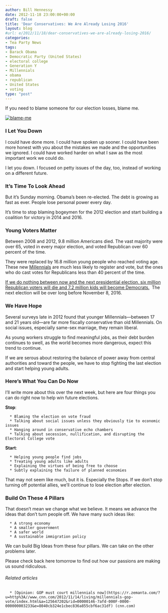 ```yaml
---
author: Bill Hennessy
date: 2012-11-18 23:00:00+00:00
draft: false
title: 'Dear Conservatives: We Are Already Losing 2016'
layout: blog
#url: e/2012/11/18/dear-conservatives-we-are-already-losing-2016/
categories:
- Tea Party News
tags:
- Barack Obama
- Democratic Party (United States)
- electoral college
- Generation Y
- Millennials
- obama
- republican
- United States
- voting
type: "post"
---
```


If you need to blame someone for our election losses, blame me.

[![blame-me](https://ludicrite.files.wordpress.com/2012/11/blame-me_thumb.jpg)
](https://ludicrite.files.wordpress.com/2012/11/blame-me.jpg)


### I Let You Down


I could have done more. I could have spoken up sooner. I could have been more honest with you about the mistakes we made and the opportunities we ignored. I could have worked harder on what I saw as the most important work we could do.

I let you down. I focused on petty issues of the day, too, instead of working on a different future.


### It’s Time To Look Ahead


But it’s Sunday morning. Obama’s been re-elected. The debt is growing as fast as ever. People lose personal power every day.

It’s time to stop blaming bogeymen for the 2012 election and start building a coalition for victory in 2014 and 2016.


### Young Voters Matter


Between 2008 and 2012, 9.8 million Americans died. The vast majority were over 65, voted in every major election, and voted Republican over 60 percent of the time.

They were replaced by 16.8 million young people who reached voting age. These new [Millennials](https://hennessysview.com/?s=Millennials&submit=Search) are much less likely to register and vote, but the ones who do cast votes for Republicans less than 40 percent of the time.

[If we do nothing between now and the next presidential election, six million Republican voters will die and 7.2 million kids will become Democrats.](https://hennessysview.com/2012/11/07/the-conservative-base-is-dying-and-taking-freedom-with-it/)  The next election will be over long before November 8, 2016.


### We Have Hope


Several surveys late in 2012 found that younger Millennials—between 17 and 21 years old—are far more fiscally conservative than old Millennials. On social issues, especially same-sex marriage, they remain liberal.

As young workers struggle to find meaningful jobs, as their debt burden continues to swell, as the world becomes more dangerous, expect this trend to continue.

If we are serous about restoring the balance of power away from central authorities and toward the people, we have to stop fighting the last election and start helping young adults.


### Here’s What You Can Do Now


I’ll write more about this over the next week, but here are four things you can do right now to help win future elections.

**Stop**:



	  * Blaming the election on vote fraud
	  * Talking about social issues unless they obviously tie to economic issues
	  * Hanging around in conservative echo chambers
	  * Talking about secession, nullification, and disrupting the Electoral College vote

**Start**:



	  * Helping young people find jobs
	  * Treating young adults like adults
	  * Explaining the virtues of being free to choose
	  * Subtly explaining the failure of planned economies

That may not seem like much, but it is. Especially the Stops. If we don’t stop turning off potential allies, we’ll continue to lose election after election.


### Build On These 4 Pillars


That doesn’t mean we change what we believe. It means we advance the ideas that don’t turn people off. We have many such ideas like:



	  * A strong economy
	  * A smaller government
	  * A safer world
	  * A sustainable immigration policy

We can build Big Ideas from these four pillars. We can take on the other problems later.

Please check back here tomorrow to find out how our passions are making us sound ridiculous.


###### Related articles





	  * [Opinion: GOP must court millennials now](https://r.zemanta.com/?u=http%3A//www.cnn.com/2012/11/14/living/millennials-gop-vote/index.html&a=125647202&rid=00000146-7afd-000F-0000-000000003233&e=8040cb324e1cbec836a855cbf6ac31df) (cnn.com)

